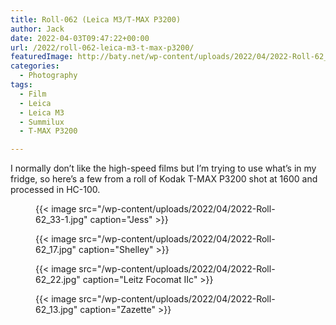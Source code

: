 ```yaml
---
title: Roll-062 (Leica M3/T-MAX P3200)
author: Jack
date: 2022-04-03T09:47:22+00:00
url: /2022/roll-062-leica-m3-t-max-p3200/
featuredImage: http://baty.net/wp-content/uploads/2022/04/2022-Roll-62_05-1.jpg
categories:
  - Photography
tags:
  - Film
  - Leica
  - Leica M3
  - Summilux
  - T-MAX P3200

---
```

I normally don&#8217;t like the high-speed films but I&#8217;m trying to use what&#8217;s in my fridge, so here&#8217;s a few from a roll of Kodak T-MAX P3200 shot at 1600 and processed in HC-100.<figure class="wp-block-image alignwide size-large">


{{< image src="/wp-content/uploads/2022/04/2022-Roll-62_33-1.jpg" caption="Jess" >}}

{{< image src="/wp-content/uploads/2022/04/2022-Roll-62_17.jpg" caption="Shelley" >}}

{{< image src="/wp-content/uploads/2022/04/2022-Roll-62_22.jpg" caption="Leitz Focomat IIc" >}}

{{< image src="/wp-content/uploads/2022/04/2022-Roll-62_13.jpg" caption="Zazette" >}}

